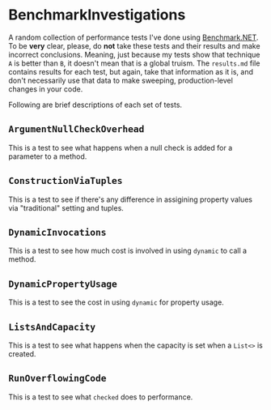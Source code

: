 # BenchmarkInvestigations

A random collection of performance tests I've done using [Benchmark.NET](https://benchmarkdotnet.org/). To be **very** clear, please, do **not** take these tests and their results and make incorrect conclusions. Meaning, just because my tests show that technique `A` is better than `B`, it doesn't mean that is a global truism. The `results.md` file contains results for each test, but again, take that information as it is, and don't necessarily use that data to make sweeping, production-level changes in your code.

Following are brief descriptions of each set of tests.

## `ArgumentNullCheckOverhead`

This is a test to see what happens when a null check is added for a parameter to a method.

## `ConstructionViaTuples`

This is a test to see if there's any difference in assigining property values via "traditional" setting and tuples.

## `DynamicInvocations`

This is a test to see how much cost is involved in using `dynamic` to call a method.

## `DynamicPropertyUsage`

This is a test to see the cost in using `dynamic` for property usage.

## `ListsAndCapacity`

This is a test to see what happens when the capacity is set when a `List<>` is created.

## `RunOverflowingCode`

This is a test to see what `checked` does to performance.